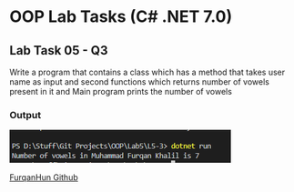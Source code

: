 # OOP Lab Tasks (C# .NET 7.0)

## Lab Task 05 - Q3

Write a program that contains a class which has a method that takes user name as input and second functions which returns number of vowels present in it and Main program prints the number of vowels

### Output

![L5-3](../../Assets/L5-3.png)

[FurqanHun Github](https://github.com/FurqanHun)